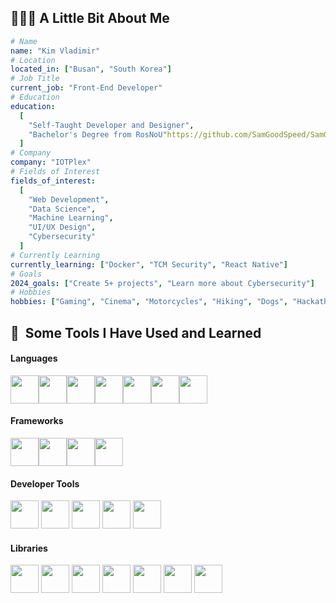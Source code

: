 
## 👨🏻‍💻 A Little Bit About Me ‍

```yaml
# Name
name: "Kim Vladimir"
# Location
located_in: ["Busan", "South Korea"]
# Job Title
current_job: "Front-End Developer" 
# Education
education:
  [
    "Self-Taught Developer and Designer",
    "Bachelor's Degree from RosNoU"https://github.com/SamGoodSpeed/SamGoodSpeed/blob/main/README.md
  ]
# Company
company: "IOTPlex"
# Fields of Interest
fields_of_interest:
  [
    "Web Development",
    "Data Science",
    "Machine Learning",
    "UI/UX Design",
    "Cybersecurity"
  ]
# Currently Learning
currently_learning: ["Docker", "TCM Security", "React Native"]
# Goals
2024_goals: ["Create 5+ projects", "Learn more about Cybersecurity"]
# Hobbies
hobbies: ["Gaming", "Cinema", "Motorcycles", "Hiking", "Dogs", "Hackathon"]
```

<h2> 🚀 &nbsp;Some Tools I Have Used and Learned</h2>
<p align="left">
  <h4>Languages</h4>
  <div style="display: flex">
    <img src="https://cdn.jsdelivr.net/gh/devicons/devicon@latest/icons/javascript/javascript-original.svg" width="45" height="45" />
   <img src="https://cdn.jsdelivr.net/gh/devicons/devicon@latest/icons/typescript/typescript-original.svg" width="45" height="45" />
   <img src="https://cdn.jsdelivr.net/gh/devicons/devicon@latest/icons/html5/html5-original.svg" width="45" height="45"/>
   <img src="https://cdn.jsdelivr.net/gh/devicons/devicon@latest/icons/css3/css3-original.svg" width="45" height="45" />
   <img src="https://cdn.jsdelivr.net/gh/devicons/devicon@latest/icons/php/php-original.svg" width="45" height="45"/>
   <img src="https://cdn.jsdelivr.net/gh/devicons/devicon@latest/icons/python/python-original.svg" width="45" height="45"/>
   <img src="https://cdn.jsdelivr.net/gh/devicons/devicon@latest/icons/mysql/mysql-original-wordmark.svg" width="45" height="45"/>
  </div>
   <h4>Frameworks</h4>
  <div style="display: flex">
     <img src="https://cdn.jsdelivr.net/gh/devicons/devicon@latest/icons/nodejs/nodejs-plain-wordmark.svg" width="45" height="45"/>
   <img src="https://cdn.jsdelivr.net/gh/devicons/devicon@latest/icons/react/react-original.svg" width="45" height="45"/>
   <img src="https://cdn.jsdelivr.net/gh/devicons/devicon@latest/icons/nextjs/nextjs-original.svg" width="45" height="45"/>
   <img src="https://cdn.jsdelivr.net/gh/devicons/devicon@latest/icons/vuejs/vuejs-original.svg" width="45" height="45"/>
  </div>
  <h4>Developer Tools</h4>
   <div>
     <img src="https://cdn.jsdelivr.net/gh/devicons/devicon@latest/icons/github/github-original.svg" width="45" height="45"/>
   <img src="https://cdn.jsdelivr.net/gh/devicons/devicon@latest/icons/neovim/neovim-original.svg" width="45" height="45"/>
   <img src="https://cdn.jsdelivr.net/gh/devicons/devicon@latest/icons/vscode/vscode-original.svg" width="45" height="45"/>
   <img src="https://cdn.jsdelivr.net/gh/devicons/devicon@latest/icons/postman/postman-original.svg" width="45" height="45"/>
   <img src="https://cdn.jsdelivr.net/gh/devicons/devicon@latest/icons/figma/figma-original.svg" width="45" height="45"/>
   </div>
   <h4>Libraries</h4>
   <div>
     <img src="https://cdn.jsdelivr.net/gh/devicons/devicon@latest/icons/photoshop/photoshop-original.svg" width="45" height="45"/>
   <img src="https://cdn.jsdelivr.net/gh/devicons/devicon@latest/icons/pandas/pandas-original-wordmark.svg" width="45" height="45"/>
   <img src="https://cdn.jsdelivr.net/gh/devicons/devicon@latest/icons/numpy/numpy-original.svg" width="45" height="45"/>
   <img src="https://cdn.jsdelivr.net/gh/devicons/devicon@latest/icons/matlab/matlab-original.svg" width="45" height="45"/>
   <img src="https://cdn.jsdelivr.net/gh/devicons/devicon@latest/icons/sass/sass-original.svg" width="45" height="45"/>
   <img src="https://cdn.jsdelivr.net/gh/devicons/devicon@latest/icons/tailwindcss/tailwindcss-original.svg" width="45" height="45"/>
   <img src="https://cdn.jsdelivr.net/gh/devicons/devicon@latest/icons/bootstrap/bootstrap-original.svg" width="45" height="45"/>
   </div>
</p>
